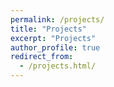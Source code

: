 ```yaml
---
permalink: /projects/
title: "Projects"
excerpt: "Projects"
author_profile: true
redirect_from: 
  - /projects.html/
---                                
```

